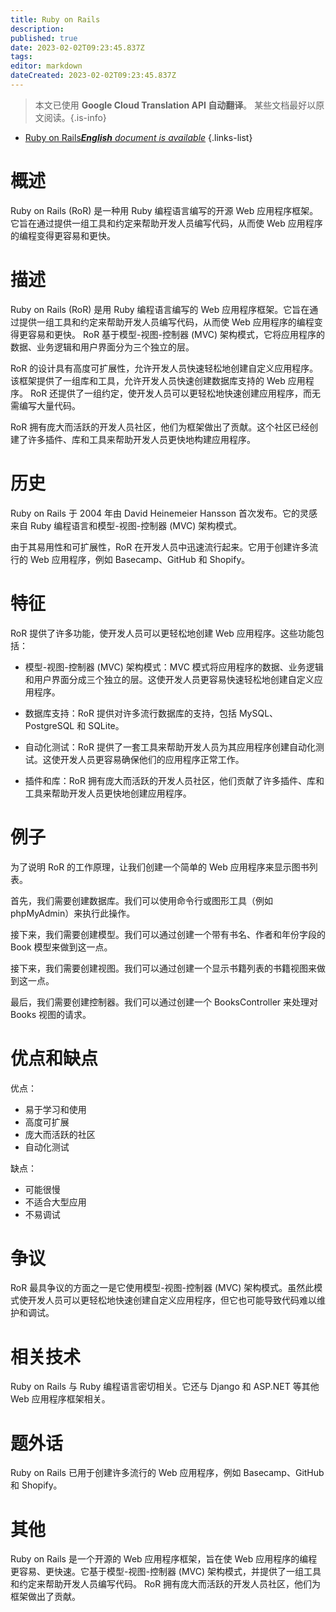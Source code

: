 ```yaml
---
title: Ruby on Rails
description: 
published: true
date: 2023-02-02T09:23:45.837Z
tags: 
editor: markdown
dateCreated: 2023-02-02T09:23:45.837Z
---
```


> 本文已使用 **Google Cloud Translation API 自动翻译**。
某些文档最好以原文阅读。{.is-info}



- [Ruby on Rails***English** document is available*](/en/Knowledge-base/Dictionary/ruby-on-rails)
{.links-list}


# 概述
Ruby on Rails (RoR) 是一种用 Ruby 编程语言编写的开源 Web 应用程序框架。它旨在通过提供一组工具和约定来帮助开发人员编写代码，从而使 Web 应用程序的编程变得更容易和更快。

# 描述
Ruby on Rails (RoR) 是用 Ruby 编程语言编写的 Web 应用程序框架。它旨在通过提供一组工具和约定来帮助开发人员编写代码，从而使 Web 应用程序的编程变得更容易和更快。 RoR 基于模型-视图-控制器 (MVC) 架构模式，它将应用程序的数据、业务逻辑和用户界面分为三个独立的层。

RoR 的设计具有高度可扩展性，允许开发人员快速轻松地创建自定义应用程序。该框架提供了一组库和工具，允许开发人员快速创建数据库支持的 Web 应用程序。 RoR 还提供了一组约定，使开发人员可以更轻松地快速创建应用程序，而无需编写大量代码。

RoR 拥有庞大而活跃的开发人员社区，他们为框架做出了贡献。这个社区已经创建了许多插件、库和工具来帮助开发人员更快地构建应用程序。

# 历史
Ruby on Rails 于 2004 年由 David Heinemeier Hansson 首次发布。它的灵感来自 Ruby 编程语言和模型-视图-控制器 (MVC) 架构模式。

由于其易用性和可扩展性，RoR 在开发人员中迅速流行起来。它用于创建许多流行的 Web 应用程序，例如 Basecamp、GitHub 和 Shopify。

# 特征
RoR 提供了许多功能，使开发人员可以更轻松地创建 Web 应用程序。这些功能包括：

- 模型-视图-控制器 (MVC) 架构模式：MVC 模式将应用程序的数据、业务逻辑和用户界面分成三个独立的层。这使开发人员更容易快速轻松地创建自定义应用程序。

- 数据库支持：RoR 提供对许多流行数据库的支持，包括 MySQL、PostgreSQL 和 SQLite。

- 自动化测试：RoR 提供了一套工具来帮助开发人员为其应用程序创建自动化测试。这使开发人员更容易确保他们的应用程序正常工作。

- 插件和库：RoR 拥有庞大而活跃的开发人员社区，他们贡献了许多插件、库和工具来帮助开发人员更快地创建应用程序。

# 例子
为了说明 RoR 的工作原理，让我们创建一个简单的 Web 应用程序来显示图书列表。

首先，我们需要创建数据库。我们可以使用命令行或图形工具（例如 phpMyAdmin）来执行此操作。

接下来，我们需要创建模型。我们可以通过创建一个带有书名、作者和年份字段的 Book 模型来做到这一点。

接下来，我们需要创建视图。我们可以通过创建一个显示书籍列表的书籍视图来做到这一点。

最后，我们需要创建控制器。我们可以通过创建一个 BooksController 来处理对 Books 视图的请求。

# 优点和缺点
优点：
- 易于学习和使用
- 高度可扩展
- 庞大而活跃的社区
- 自动化测试

缺点：
- 可能很慢
- 不适合大型应用
- 不易调试

# 争议
RoR 最具争议的方面之一是它使用模型-视图-控制器 (MVC) 架构模式。虽然此模式使开发人员可以更轻松地快速创建自定义应用程序，但它也可能导致代码难以维护和调试。

# 相关技术
Ruby on Rails 与 Ruby 编程语言密切相关。它还与 Django 和 ASP.NET 等其他 Web 应用程序框架相关。

# 题外话
Ruby on Rails 已用于创建许多流行的 Web 应用程序，例如 Basecamp、GitHub 和 Shopify。

# 其他
Ruby on Rails 是一个开源的 Web 应用程序框架，旨在使 Web 应用程序的编程更容易、更快速。它基于模型-视图-控制器 (MVC) 架构模式，并提供了一组工具和约定来帮助开发人员编写代码。 RoR 拥有庞大而活跃的开发人员社区，他们为框架做出了贡献。